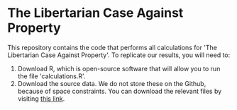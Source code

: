# The Libertarian Case Against Property

This repository contains the code that performs all calculations for 'The Libertarian Case Against Property'.
To replicate our results, you will need to: 

1. Download R, which is open-source software that will allow you to run the file 'calculations.R'.
2. Download the source data. We do not store these on the Github, because of space constraints. You can download the relevant files by visiting [this link](https://www.dropbox.com/scl/fo/0oeb62qqom3sx1qbtwkuc/h?rlkey=mtxi4jv8b3rar6ch23eg415j8&dl=0). 
